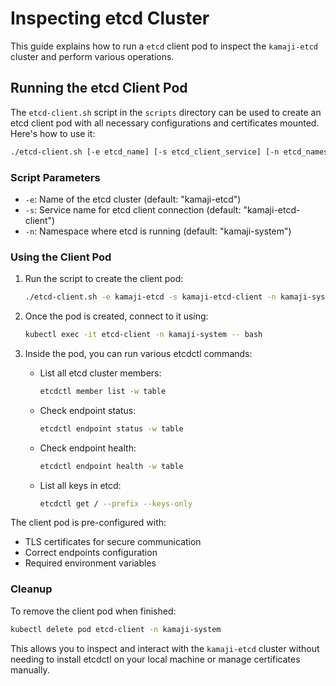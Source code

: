# Inspecting etcd Cluster
This guide explains how to run a `etcd` client pod to inspect the `kamaji-etcd` cluster and perform various operations.

## Running the etcd Client Pod

The `etcd-client.sh` script in the `scripts` directory can be used to create an etcd client pod with all necessary configurations and certificates mounted. Here's how to use it:

```bash
./etcd-client.sh [-e etcd_name] [-s etcd_client_service] [-n etcd_namespace]
```

### Script Parameters

- `-e`: Name of the etcd cluster (default: "kamaji-etcd")
- `-s`: Service name for etcd client connection (default: "kamaji-etcd-client")
- `-n`: Namespace where etcd is running (default: "kamaji-system")

### Using the Client Pod

1. Run the script to create the client pod:
   ```bash
   ./etcd-client.sh -e kamaji-etcd -s kamaji-etcd-client -n kamaji-system
   ```

2. Once the pod is created, connect to it using:
   ```bash
   kubectl exec -it etcd-client -n kamaji-system -- bash
   ```

3. Inside the pod, you can run various etcdctl commands:
   - List all etcd cluster members:
     ```bash
     etcdctl member list -w table
     ```
   - Check endpoint status:
     ```bash
     etcdctl endpoint status -w table
     ```
   - Check endpoint health:
     ```bash
     etcdctl endpoint health -w table
     ```
   - List all keys in etcd:
     ```bash
     etcdctl get / --prefix --keys-only
     ```

The client pod is pre-configured with:

- TLS certificates for secure communication
- Correct endpoints configuration
- Required environment variables

### Cleanup

To remove the client pod when finished:
```bash
kubectl delete pod etcd-client -n kamaji-system
```
This allows you to inspect and interact with the `kamaji-etcd` cluster without needing to install etcdctl on your local machine or manage certificates manually.

